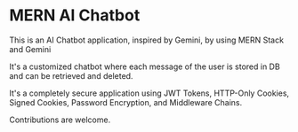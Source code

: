 
# MERN AI Chatbot

This is an AI Chatbot application, inspired by Gemini, by using MERN Stack and Gemini

It's a customized chatbot where each message of the user is stored in DB and can be retrieved and deleted.

It's a completely secure application using JWT Tokens, HTTP-Only Cookies, Signed Cookies, Password Encryption, and Middleware Chains.

Contributions are welcome.

